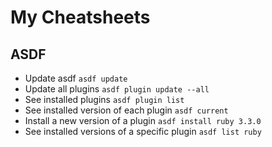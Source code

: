 # My Cheatsheets

## ASDF
* Update asdf `asdf update`
* Update all plugins `asdf plugin update --all`
* See installed plugins `asdf plugin list`
* See installed version of each plugin `asdf current`
* Install a new version of a plugin `asdf install ruby 3.3.0`
* See installed versions of a specific plugin `asdf list ruby`
